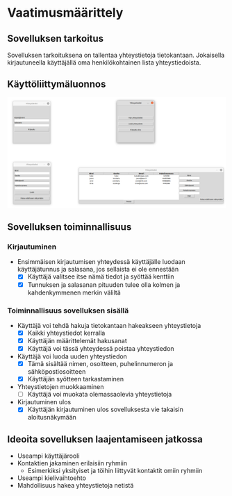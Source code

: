 # Vaatimusmäärittely
## Sovelluksen tarkoitus
Sovelluksen tarkoituksena on tallentaa yhteystietoja tietokantaan. Jokaisella kirjautuneella käyttäjällä oma henkilökohtainen lista yhteystiedoista.
## Käyttöliittymäluonnos
![Image](https://github.com/vaisajuh/ot-harjoitustyo/blob/master/dokumentaatio/kuvat/vaatimus.png)
## Sovelluksen toiminnallisuus
### Kirjautuminen
- Ensimmäisen kirjautumisen yhteydessä käyttäjälle luodaan käyttäjätunnus ja salasana, jos sellaista ei ole ennestään
  - [x]  Käyttäjä valitsee itse nämä tiedot ja syöttää kenttiin
  - [x] Tunnuksen ja salasanan pituuden tulee olla kolmen ja kahdenkymmenen merkin väliltä
### Toiminnallisuus sovelluksen sisällä
- Käyttäjä voi tehdä hakuja tietokantaan hakeakseen yhteystietoja
  - [x] Kaikki yhteystiedot kerralla
  - [x] Käyttäjän määrittelemät hakusanat
  - [x] Käyttäjä voi tässä yhteydessä poistaa yhteystiedon
- Käyttäjä voi luoda uuden yhteystiedon
  - [x] Tämä sisältää nimen, osoitteen, puhelinnumeron ja sähköpostiosoitteen
  - [x] Käyttäjän syötteen tarkastaminen
- Yhteystietojen muokkaaminen
  - [ ] Käyttäjä voi muokata olemassaolevia yhteystietoja
- Kirjautuminen ulos
  - [x] Käyttäjän kirjautuminen ulos sovelluksesta vie takaisin aloitusnäkymään 
## Ideoita sovelluksen laajentamiseen jatkossa
- Useampi käyttäjärooli
- Kontaktien jakaminen erilaisiin ryhmiin
  - Esimerkiksi yksityiset ja töihin liittyvät kontaktit omiin ryhmiin
- Useampi kielivaihtoehto
- Mahdollisuus hakea yhteystietoja netistä
